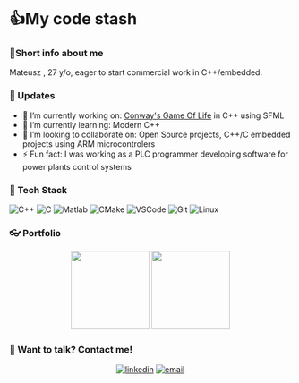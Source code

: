 # 👍My code stash

### 👀Short info about me
Mateusz , 27 y/o, eager to start commercial work in C++/embedded.

### 📆 Updates
- 🔭 I’m currently working on: <a href="https://github.com/mEfiu94/GameOfLife">Conway's Game Of Life</a> in C++ using SFML
- 🌱 I’m currently learning: Modern C++
- 👯 I’m looking to collaborate on: Open Source projects, C++/C embedded projects using ARM microcontrolers
- ⚡ Fun fact: I was working as a PLC programmer developing software for power plants control systems

### 🔨 Tech Stack

![C++](https://img.shields.io/badge/C++-00599C?style=for-the-badge&logo=C%2B%2B&l&logoColor=white)
![C](https://img.shields.io/badge/ANSI%20C-00355D?style=for-the-badge&logo=C&logoColor=white)
![Matlab](https://img.shields.io/badge/Matlab-00355D?style=for-the-badge&logo=Matlab&logoColor=D2691E)
![CMake](https://img.shields.io/badge/CMake-006400?style=for-the-badge&logo=CMake&logoColor=blue)
![VSCode](https://img.shields.io/badge/VS%20Code-54626F?style=for-the-badge&logo=visual-studio-code&logoColor=blue)
![Git](https://img.shields.io/badge/Git-F05032?style=for-the-badge&logo=git&logoColor=white)
![Linux](https://img.shields.io/badge/Linux-FBEC5D?style=for-the-badge&logo=Linux&logoColor=black)

### 👓 Portfolio
<p align="center">
  <a alt="GameOfLife" href="https://github.com/mEfiu94/GameOfLife"><img height="140em" src="https://github-readme-stats.vercel.app/api/pin/?username=mEfiu94&repo=GameOfLife&theme=tokyonight"/></a>
  <a alt="Wireless Monitoring System(old)" href="https://github.com/mEfiu94/bezprzewodowy_nadzor"><img height="140em" src="https://github-readme-stats.vercel.app/api/pin/?username=mEfiu94&repo=Bezprzewodowy_nadzor&theme=tokyonight"/></a> 
</p>

### 📱 Want to talk? Contact me!
<p align="center">
  <a href="https://www.linkedin.com/in/mateusz-krajnik/"><img alt="linkedin" src="https://img.shields.io/badge/LinkedIn-0077B5?logo=linkedin&logoColor=white&amp;style=flat-square"/></a>
  <a href="mailto:mateusz.krajnik@protonmail.com"><img alt="email" src="https://img.shields.io/badge/EMail-0077B5?logo=e-mail&logoColor=white&amp;style=flat-square"/></a>
</p>
